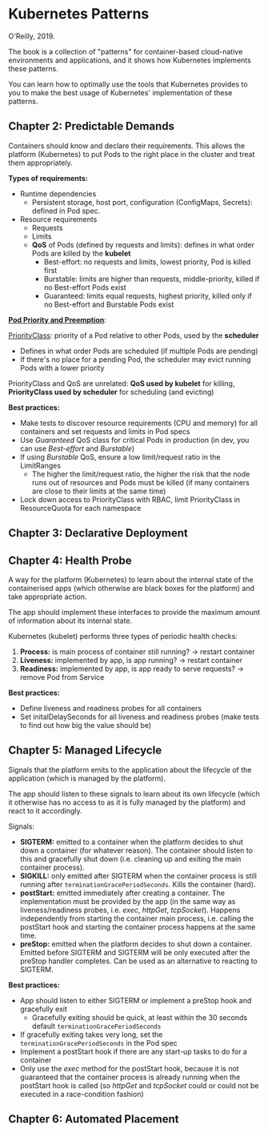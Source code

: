 # Kubernetes Patterns

O'Reilly, 2019.

The book is a collection of "patterns" for container-based cloud-native environments and applications, and it shows how Kubernetes implements these patterns.

You can learn how to optimally use the tools that Kubernetes provides to you to make the best usage of Kubernetes' implementation of these patterns. 

## Chapter 2: Predictable Demands

Containers should know and declare their requirements. This allows the platform (Kubernetes) to put Pods to the right place in the cluster and treat them appropriately.

**Types of requirements:**

- Runtime dependencies
  - Persistent storage, host port, configuration (ConfigMaps, Secrets): defined in Pod spec.
- Resource requirements
  - Requests
  - Limits
  - **QoS** of Pods (defined by requests and limits): defines in what order Pods are killed by the **kubelet**
    - Best-effort: no requests and limits, lowest priority, Pod is killed first
    - Burstable: limits are higher than requests, middle-priority, killed if no Best-effort Pods exist
    - Guaranteed: limits equal requests, highest priority, killed only if no Best-effort and Burstable Pods exist

[**Pod Priority and Preemption**](https://kubernetes.io/docs/concepts/configuration/pod-priority-preemption/):

[PriorityClass](https://kubernetes.io/docs/reference/generated/kubernetes-api/v1.16/#priorityclass-v1-scheduling-k8s-io): priority of a Pod relative to other Pods, used by the **scheduler**

- Defines in what order Pods are scheduled (if multiple Pods are pending)
- If there's no place for a pending Pod, the scheduler may evict running Pods with a lower priority

PriorityClass and QoS are unrelated: **QoS used by kubelet** for killing, **PriorityClass used by scheduler** for scheduling (and evicting)

**Best practices:**

- Make tests to discover resource requirements (CPU and memory) for all containers and set requests and limits in Pod specs
- Use _Guaranteed_ QoS class for critical Pods in production (in dev, you can use _Best-effort_ and _Burstable_)
- If using _Burstable_ QoS, ensure a low limit/request ratio in the LimitRanges
  - The higher the limit/request ratio, the higher the risk that the node runs out of resources and Pods must be killed (if many containers are close to their limits at the same time)
- Lock down access to PriorityClass with RBAC, limit PriorityClass in ResourceQuota for each namespace

## Chapter 3: Declarative Deployment

## Chapter 4: Health Probe

A way for the platform (Kubernetes) to learn about the internal state of the containerised apps (which otherwise are black boxes for the platform) and take appropriate action.

The app should implement these interfaces to provide the maximum amount of information about its internal state.

Kubernetes (kubelet) performs three types of periodic health checks:

1. **Process:** is main process of container still running? → restart container
2. **Liveness:** implemented by app, is app running? → restart container
3. **Readiness:** implemented by app, is app ready to serve requests? → remove Pod from Service

**Best practices:**

- Define liveness and readiness probes for all containers
- Set initalDelaySeconds for all liveness and readiness probes (make tests to find out how big the value should be)

## Chapter 5: Managed Lifecycle

Signals that the platform emits to the application about the lifecycle of the application (which is managed by the platform).

The app should listen to these signals to learn about its own lifecycle (which it otherwise has no access to as it is fully managed by the platform) and react to it accordingly.

Signals:

- **SIGTERM:** emitted to a container when the platform decides to shut down a container (for whatever reason). The container should listen to this and gracefully shut down (i.e. cleaning up and exiting the main container process).
- **SIGKILL:** only emitted after SIGTERM when the container process is still running after `terminationGracePeriodSeconds`. Kills the container (hard).
- **postStart:** emitted immediately after creating a container. The implementation must be provided by the app (in the same way as liveness/readiness probes, i.e. _exec_, _httpGet_, _tcpSocket_). Happens independently from starting the container main process, i.e. calling the postStart hook and starting the container process happens at the same time.
- **preStop:** emitted when the platform decides to shut down a container. Emitted before SIGTERM and SIGTERM will be only executed after the preStop handler completes. Can be used as an alternative to reacting to SIGTERM.

**Best practices:**

- App should listen to either SIGTERM or implement a preStop hook and gracefully exit
  - Gracefully exiting should be quick, at least within the 30 seconds default `terminationGracePeriodSeconds`
- If gracefully exiting takes very long, set the `terminationGracePeriodSeconds` in the Pod spec
- Implement a postStart hook if there are any start-up tasks to do for a container
- Only use the _exec_ method for the postStart hook, because it is not guaranteed that the container process is already running when the postStart hook is called (so _httpGet_ and _tcpSocket_ could or could not be executed in a race-condition fashion)

## Chapter 6: Automated Placement
